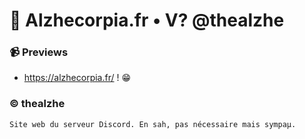 
# 📰 Alzhecorpia.fr • V? @thealzhe


### 📹 Previews
- https://alzhecorpia.fr/ ! 😁


### ©️ thealzhe
```
Site web du serveur Discord. En sah, pas nécessaire mais sympaµ.
```
